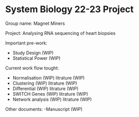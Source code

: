 # System Biology 22-23 Project
Group name: Magnet Miners

Project: Analysing RNA sequencing of heart biopsies

Important pre-work:
- Study Design      (WIP)
- Statistical Power (WIP)


Current work flow tought:
- Normalisation     (WIP)     litrature (WIP)
- Clustering         (WIP)     litrature (WIP)
- Differential      (WIP)     litrature (WIP)
- SWITCH Genes      (WIP)     litrature (WIP)
- Network analysis  (WIP)     litrature (WIP)


Other documents:
-Manuscript         (WIP)
